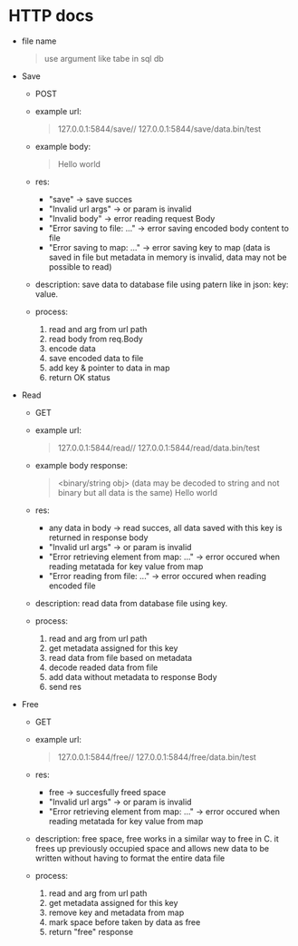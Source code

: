 # HTTP docs

 - file name
    > use <file name> argument like tabe in sql db

+ Save
    - POST
    - example url:
        > 127.0.0.1:5844/save/<file name>/<key>
        > 127.0.0.1:5844/save/data.bin/test
    - example body:
        > <binary obj>
        > Hello world

    - res:
        * "save" -> save succes
        * "Invalid url args" -> <file name> or <key> param is invalid
        * "Invalid body" -> error reading request Body
        * "Error saving to file: ..." -> error saving encoded body content to file
        * "Error saving to map: ..." -> error saving key to map (data is saved in file but metadata in memory is invalid, data may not be possible to read)

    - description:
        save data to database file using patern like in json: key: value.

    - process:
        1. read <file> and <key> arg from url path
        2. read body from req.Body
        3. encode data
        4. save encoded data to file
        5. add key & pointer to data in map
        6. return OK status

+ Read
    - GET
    - example url:
        > 127.0.0.1:5844/read/<file name>/<key>
        > 127.0.0.1:5844/read/data.bin/test
    - example body response:
        > <binary/string obj> (data may be decoded to string and not binary but all data is the same)
        > Hello world

    - res:
        * any data in body -> read succes, all data saved with this key is returned in response body
        * "Invalid url args" -> <file name> or <key> param is invalid
        * "Error retrieving element from map: ..." -> error occured when reading metatada for key value from map
        * "Error reading from file: ..." -> error occured when reading encoded file

    - description:
        read data from database file using key.

    - process:
        1. read <file> and <key> arg from url path
        2. get metadata assigned for this key
        3. read data from file based on metadata
        4. decode readed data from file 
        5. add data without metadata to response Body
        6. send res

+ Free
    - GET
    - example url:
        > 127.0.0.1:5844/free/<file name>/<key>
        > 127.0.0.1:5844/free/data.bin/test
    
    - res:
        * free -> succesfully freed space
        * "Invalid url args" -> <file name> or <key> param is invalid
        * "Error retrieving element from map: ..." -> error occured when reading metatada for key value from map

    - description:
        free space,
        free works in a similar way to free in C.
        it frees up previously occupied space and allows new data to be written without having to format the entire data file

    - process:
        1. read <file> and <key> arg from url path
        2. get metadata assigned for this key
        3. remove key and metadata from map
        4. mark space before taken by data as free
        5. return "free" response